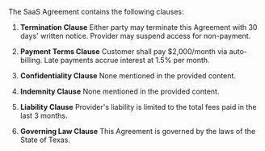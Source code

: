 The SaaS Agreement contains the following clauses:

1. **Termination Clause**
Either party may terminate this Agreement with 30 days' written notice. Provider may suspend access for non-payment.

2. **Payment Terms Clause**
Customer shall pay $2,000/month via auto-billing. Late payments accrue interest at 1.5% per month.

3. **Confidentiality Clause**
None mentioned in the provided content.

4. **Indemnity Clause**
None mentioned in the provided content.

5. **Liability Clause**
Provider's liability is limited to the total fees paid in the last 3 months.

6. **Governing Law Clause**
This Agreement is governed by the laws of the State of Texas.